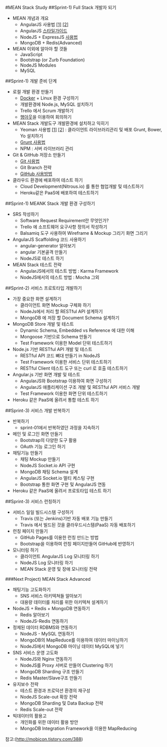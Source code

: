 #MEAN Stack Study
##Sprint-1) Full Stack 개발자 되기
  - MEAN 개념과 개요
    + AngularJS 사용법 [[1]](http://www.mcthe.com/xe/?mid=study&document_srl=19555&order_type=desc) [[2]](http://soomong.net/blog/2014/01/20/translation-ultimate-guide-to-learning-angularjs-in-one-day/)
    + AngularJS [스타일가이드](https://github.com/mgechev/angularjs-style-guide/blob/master/README-ko-kr.md) 
    + NodeJS + ExpressJS [사용법](http://pyrasis.com/nodejs/nodejs-HOWTO)
    + MongoDB + Redis(Advanced)
  - MEAN 이외에 알아야 할 것들
    + JavaScript
    + Bootstrap (or Zurb Foundation)
    + NodeJS Modules
    + MySQL


##Sprint-1) 개발 준비 단계
  - 로컬 개발 환경 만들기
    + [Docker](http://pyrasis.com/Docker/Docker-HOWTO) + Linux 환경 구성하기
    + 개발환경에 Node.js, MySQL 설치하기
    + Trello 에서 Scrum 개발하기
    + [행아웃](http://barugi.com/hangouts/)을 이용하여 회의하기
  - MEAN Stack 개발도구 개발환경에 설치하고 익히기
    + Yeoman 사용법 [[1]](http://blog.winterwolf.me/?p=132) [[2]](http://mobicon.tistory.com/402) : 클라이언트 라이브러리관리 및 배포 Grunt, Bower, Yo 설치하기
    + [Grunt 사용법](http://nuli.navercorp.com/sharing/blog/post/1132682)
    + NPM : 서버 라이브러리 관리
  - Git & GitHub 저장소 만들기
    + [Git 사용법](http://git-scm.com/book/ko/v1)
    + Git Branch 전략
    + [GitHub 사용방법](http://syaku.tistory.com/245)
  - 클라우드 환경에 배포하여 테스트 하기
    + Cloud Development(Nitrous.io) 를 통한 협업개발 및 테스트하기
    + Heroku같은 PaaS에 배포하여 테스트하기


##Sprint-1) MEANK Stack 개발 환경 구성하기
  - SRS 작성하기
    + Software Request Requirement란 무엇인가?
    + Trello 에 소프트웨어 요구사항 정의서 작성하기
    + Balsamiq 도구 사용하여 Wireframe & Mockup 그리기 화면 그리기
  - AngularJS Scaffolding 코드 사용하기
    + angular-generator 알아보기
    + angular 기본골격 만들기
    + NodeJS로 테스트 하기
  - MEAN Stack 테스트 전략
    + AngularJS에서의 테스트 방법 : Karma Framework
    + NodeJS에서의 테스트 방법 : Mocha 그외


##Sprint-2) 서비스 프로토타입 개발하기
  - 가장 중요한 화면 설계하기
    + 클라이언트 화면 Mockup 구체화 하기
    + NodeJs에서 처리 할 RESTful API 설계하기
    + MongoDB 에 저장 할 Document Schema 설계하기
  - MongoDB Store 개발 및 테스트
    + Dynamic Schema, Embedded vs Reference 에 대한 이해
    + Mongoose 기반으로 Schema 만들기
    + Test Framework 이용한 Model 단위 테스트하기
  - Node.js 기반 RESTful API 개발 및 테스트
    + RESTful API 코드 뼈대 만들기 in NodeJS
    + Test Framework 이용한 서비스 단위 테스트하기
    + RESTful Client 테스트 도구 또는 curl 로 호출 테스트하기
  - Angular.js 기반 화면 개발 및 테스트
    + AngularJS와 Bootstrap 이용하여 화면 구성하기
    + AngularJS 애플리케이션 구조 개발 및 RESTful API 서비스 개발
    + Test Framework 이용한 화면 단위 테스트하기
  - Heroku 같은 PaaS에 올려서 통합 테스트 하기


##Sprint-3) 서비스 개발 반복하기
  - 반복하기
    + sprint-01에서 반복하였던 과정을 지속하기
  - 메인 및 로그인 화면 만들기
    + Bootstrap의 다양한 도구 활용
    + OAuth 기능 로그인 하기
  - 채팅기능 만들기
    + 채팅 Mockup 만들기
    + NodeJS Socket.io API 구현
    + MongoDB 채팅 Schema 설계
    + AngularJS Socket.io 멀티 케스팅 구현
    + Bootstrap 통한 화면 구현 및 AngularJS 연동
 - Heroku 같은 PaaS에 올려서 프로토타입 테스트 하기


##Sprint-3) 서비스 런칭하기
  - 서비스 일일 빌드시스템 구성하기
    + Travis (또는 Jenkins)기반 자동 배포 기능 만들기
    + Travis 에서 빌드된 것을 클라우드시스템(PaaS) 자동 배포하기
  - 런칭 페이지 만들기
    + GitHub Pages를 이용한 런칭 만드는 방법
    + Bootstrap을 이용하여 런칭 페이지만들어 GitHub에 반영하기
  - 모니터링 하기
    + 클라이언트 AngularJS Log 모니터링 하기
    + NodeJS Log 모니터링 하기
    + MEAN Stack 운영 및 장애 모니터링 전략


###Next Project) MEAN Stack Advanced
  - 채팅기능 고도화하기
    + SNS 서비스 아키텍쳐들 알아보기
    + 대용량 데이터를 처리를 위한 아키텍쳐 설계하기
  - NodeJS + Redis + MongoDB 연동하기
    + Redis 알아보기
    + NodeJS-Redis 연동하기
  - 정제된 데이터 RDBMS와 연동하기
    + NodeJS - MySQL 연동하기
    + MongoDB의 MapReduce를 이용하여 데이터 마이닝하기
    + NodeJS에서 MongoDB 마이닝 데이터 MySQL에 넣기
  - SNS 서비스 운영 고도화
    + NodeJS와 Nginx 연동하기
    + NodeJS를 Proxy 서버로 만들어 Clustering 하기
    + MongoDB Sharding 구조 만들기
    + Redis Master/Slave구조 만들기
  - 유지보수 전략
    + 테스트 환경과 프로덕션 환경의 재구성
    + NodeJS Scale-out 확장 전략
    + MongoDB Sharding 및 Data Backup 전략
    + Redis Scale-out 전략
  - 빅데이터의 활용고
    + 개인화를 위한 데이터 활용 방안
    + MongoDB Integration Framework을 이용한 MapReducing

참고:(http://mobicon.tistory.com/388)
